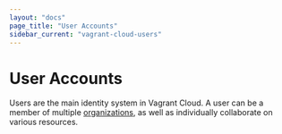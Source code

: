 ```yaml
---
layout: "docs"
page_title: "User Accounts" 
sidebar_current: "vagrant-cloud-users"
---
```


# User Accounts

Users are the main identity system in Vagrant Cloud. A user can be a
member of multiple [organizations](/docs/vagrant-cloud/organizations/index.html),
as well as individually collaborate on various resources.
